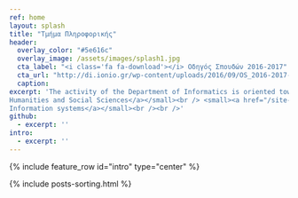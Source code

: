 ```yaml
---
ref: home
layout: splash
title: "Τμήμα Πληροφορικής"
header:
  overlay_color: "#5e616c"
  overlay_image: /assets/images/splash1.jpg
  cta_label: "<i class='fa fa-download'></i> Οδηγός Σπουδών 2016-2017"
  cta_url: "http://di.ionio.gr/wp-content/uploads/2016/09/OS_2016-2017-final.pdf"
  caption:
excerpt: 'The activity of the Department of Informatics is oriented towards innovative applications in the following directions::<br /> <small><a href="/site-gem/en/humanistic/">
Humanities and Social Sciences</a></small><br /> <small><a href="/site-gem/en/systems/">
Information systems</a></small><br /><br />'
github:
  - excerpt: ''
intro:
  - excerpt: ''
---
```


{% include feature_row id="intro" type="center" %}

{% include posts-sorting.html %}
